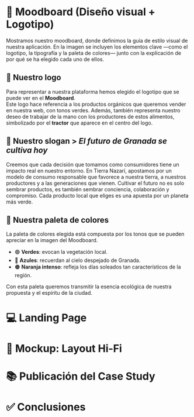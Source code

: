 # 🎨 Moodboard (Diseño visual + Logotipo)
Mostramos nuestro moodboard, donde definimos la guía de estilo visual de nuestra aplicación. En la imagen se incluyen los elementos clave —como el logotipo, la tipografía y la paleta de colores— junto con la explicación de por qué se ha elegido cada uno de ellos.

## 🔰 Nuestro logo
Para representar a nuestra plataforma hemos elegido el logotipo que se puede ver en el **Moodboard**.  
Este logo hace referencia a los productos orgánicos que queremos vender en nuestra web, con tonos verdes.
Además, también representa nuestro deseo de trabajar de la mano con los productores de estos alimentos, simbolizado por el **tractor** que aparece en el centro del logo.

## 📝 Nuestro slogan > *El futuro de Granada se cultiva hoy*
Creemos que cada decisión que tomamos como consumidores tiene un impacto real en nuestro entorno. En Tierra Nazarí, apostamos por un modelo de consumo responsable que favorece a nuestra tierra, a nuestros productores y a las generaciones que vienen.   Cultivar el futuro no es solo sembrar productos, es también sembrar conciencia, colaboración y compromiso. Cada producto local que eliges es una apuesta por un planeta más verde.

## 🎨 Nuestra paleta de colores
La paleta de colores elegida está compuesta por los tonos que se pueden apreciar en la imagen del Moodboard.

- 🟢 **Verdes**: evocan la vegetación local.
- 🔵 **Azules**: recuerdan al cielo despejado de Granada.
- 🟠 **Naranja intenso**: refleja los días soleados tan característicos de la región.

Con esta paleta queremos transmitir la esencia ecológica de nuestra propuesta y el espíritu de la ciudad.

# 💻 Landing Page



# 🧩 Mockup: Layout Hi-Fi



# 📚 Publicación del Case Study



# ✅ Conclusiones





